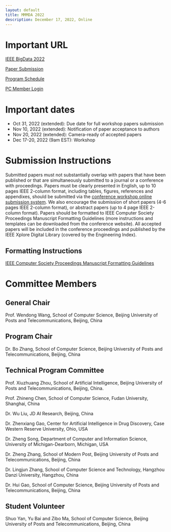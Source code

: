 ```yaml
---
layout: default
title: MMMDA 2022
description: December 17, 2022, Online
---
```


# Important URL

[IEEE BigData 2022](http://bigdataieee.org/BigData2022/)

[Paper Submission](https://wi-lab.com/cyberchair/2022/bigdata22/scripts/submit.php?subarea=S10&undisplay_detail=1&wh=/cyberchair/2022/bigdata22/scripts/ws_submit.php)

[Program Schedule](http://bigdataieee.org/BigData2022/Main_program_tentative.pdf)

[PC Member Login](https://wi-lab.com/cyberchair/2022/bigdata22/pcmb/pc_index.php?subarea=S10)

# Important dates

- Oct 31, 2022 (extended): Due date for full workshop papers submission
- Nov 10, 2022 (extended): Notification of paper acceptance to authors
- Nov 20, 2022 (extended): Camera-ready of accepted papers
- Dec 17-20, 2022 (9am EST): Workshop

# Submission Instructions

Submitted papers must not substantially overlap with papers that have been published or that are simultaneously submitted to a journal or a conference with proceedings. Papers must be clearly presented in English, up to 10 pages IEEE 2-column format, including tables, figures, references and appendixes, should be submitted via the [conference workshop online submission system](https://wi-lab.com/cyberchair/2022/bigdata22/scripts/submit.php?subarea=S10&undisplay_detail=1&wh=/cyberchair/2022/bigdata22/scripts/ws_submit.php). We also encourage the submission of short papers (4-6 pages IEEE 2-column format), or abstract papers (up to 4 page IEEE 2-column format). Papers should be formatted to IEEE Computer Society Proceedings Manuscript Formatting Guidelines (more instructions and templates can be downloaded from the conference website). All accepted papers will be included in the conference proceedings and published by the IEEE Xplore Digital Library (covered by the Engineering Index).

## Formatting Instructions

[IEEE Computer Society Proceedings Manuscript Formatting Guidelines](https://www.ieee.org/conferences/publishing/templates.html)

# Committee Members

## General Chair

Prof. Wendong Wang, School of Computer Science, Beijing University of Posts and Telecommunications, Beijing, China

## Program Chair

Dr. Bo Zhang, School of Computer Science, Beijing University of Posts and Telecommunications, Beijing, China

## Technical Program Committee

Prof. Xiuzhuang Zhou, School of Artificial Intelligence, Beijing University of Posts and Telecommunications, Beijing, China.

Prof. Zhineng Chen, School of Computer Science, Fudan University, Shanghai, China

Dr. Wu Liu, JD AI Research, Beijing, China

Dr. Zhenxiang Gao, Center for Artificial Intelligence in Drug Discovery, Case Western Reserve University, Ohio, USA

Dr. Zheng Song, Department of Computer and Information Science, University of Michigan-Dearborn, Michigan, USA

Dr. Zheng Zhang, School of Modern Post, Beijing University of Posts and Telecommunications, Beijing, China

Dr. Lingjun Zhang, School of Computer Science and Technology, Hangzhou Danzi University, Hangzhou, China

Dr. Hui Gao, School of Computer Science, Beijing University of Posts and Telecommunications, Beijing, China

## Student Volunteer

Shuo Yan, Yu Bai and Zibo Ma, School of Computer Science, Beijing University of Posts and Telecommunications, Beijing, China
